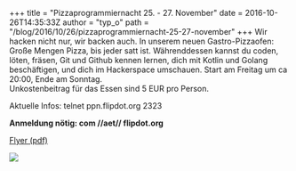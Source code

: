 +++
title = "Pizzaprogrammiernacht 25. - 27. November"
date = 2016-10-26T14:35:33Z
author = "typ_o"
path = "/blog/2016/10/26/pizzaprogrammiernacht-25-27-november"
+++
Wir hacken nicht nur, wir backen auch. In unserem neuen
Gastro-Pizzaofen: Große Mengen Pizza, bis jeder satt ist. Währenddessen
kannst du coden, löten, fräsen, Git und Github kennen lernen, dich mit
Kotlin und Golang beschäftigen, und dich im Hackerspace umschauen. Start
am Freitag um ca 20:00, Ende am Sonntag.  
Unkostenbeitrag für das Essen sind 5 EUR pro Person.

Aktuelle Infos: telnet ppn.flipdot.org 2323  
  
**Anmeldung nötig: com //aet// flipdot.org**  
  
[Flyer
(pdf)](https://flipdot.org/blog/uploads/PPN-2016-11-25.pdf "PPN-2016-11-25.pdf")  
  
[![](https://flipdot.org/blog/uploads/ppn-flyer-vorn.serendipityThumb.jpg)](https://flipdot.org/blog/uploads/ppn-flyer-vorn.jpg)
